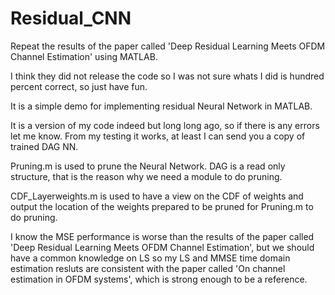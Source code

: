 # Residual_CNN
Repeat the results of the paper called 'Deep Residual Learning Meets OFDM Channel Estimation' using MATLAB.

I think they did not release the code so I was not sure whats I did is hundred percent correct, so just have fun.

It is a simple demo for implementing residual Neural Network in MATLAB.

It is a version of my code indeed but long long ago, so if there is any errors let me know. From my testing it works, at least I can send you a copy of trained DAG NN.

Pruning.m is used to prune the Neural Network. DAG is a read only structure, that is the reason why we need a module to do pruning.

CDF_Layerweights.m is used to have a view on the CDF of weights and output the location of the weights prepared to be pruned for Pruning.m to do pruning.

I know the MSE performance is worse than the results of the paper called 'Deep Residual Learning Meets OFDM Channel Estimation', but we should have a common knowledge on LS so my LS and MMSE time domain estimation resluts are consistent with the paper called 'On channel estimation in OFDM systems', which is strong enough to be a reference.
